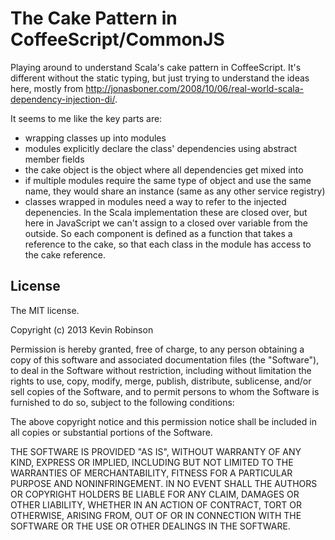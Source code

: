 # The Cake Pattern in CoffeeScript/CommonJS

Playing around to understand Scala's cake pattern in CoffeeScript.  It's different without the static typing, but just trying to understand the ideas here, mostly from http://jonasboner.com/2008/10/06/real-world-scala-dependency-injection-di/.

It seems to me like the key parts are:
  
  - wrapping classes up into modules
  - modules explicitly declare the class' dependencies using abstract member fields
  - the cake object is the object where all dependencies get mixed into
  - if multiple modules require the same type of object and use the same name, they would share an instance (same as any other service registry)
  - classes wrapped in modules need a way to refer to the injected depenencies.  In the Scala implementation these are closed over, but here in JavaScript we can't assign to a closed over variable from the outside.  So each component is defined as a function that takes a reference to the cake, so that each class in the module has access to the cake reference.


## License
The MIT license.

Copyright (c) 2013 Kevin Robinson

Permission is hereby granted, free of charge, to any person obtaining a copy of
this software and associated documentation files (the "Software"), to deal in
the Software without restriction, including without limitation the rights to
use, copy, modify, merge, publish, distribute, sublicense, and/or sell copies
of the Software, and to permit persons to whom the Software is furnished to do
so, subject to the following conditions:

The above copyright notice and this permission notice shall be included in all
copies or substantial portions of the Software.

THE SOFTWARE IS PROVIDED "AS IS", WITHOUT WARRANTY OF ANY KIND, EXPRESS OR
IMPLIED, INCLUDING BUT NOT LIMITED TO THE WARRANTIES OF MERCHANTABILITY,
FITNESS FOR A PARTICULAR PURPOSE AND NONINFRINGEMENT. IN NO EVENT SHALL THE
AUTHORS OR COPYRIGHT HOLDERS BE LIABLE FOR ANY CLAIM, DAMAGES OR OTHER
LIABILITY, WHETHER IN AN ACTION OF CONTRACT, TORT OR OTHERWISE, ARISING FROM,
OUT OF OR IN CONNECTION WITH THE SOFTWARE OR THE USE OR OTHER DEALINGS IN THE
SOFTWARE.
